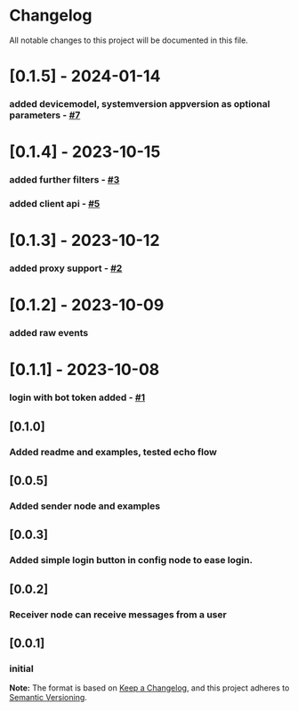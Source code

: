 # Changelog
All notable changes to this project will be documented in this file.

# [0.1.5] - 2024-01-14
### added devicemodel, systemversion appversion as optional parameters - [#7](https://github.com/windkh/node-red-node-telegrambot/issues/7) 

# [0.1.4] - 2023-10-15
### added further filters - [#3](https://github.com/windkh/node-red-node-telegrambot/issues/3) 
### added client api - [#5](https://github.com/windkh/node-red-node-telegrambot/issues/5) 

# [0.1.3] - 2023-10-12
### added proxy support - [#2](https://github.com/windkh/node-red-node-telegrambot/issues/2) 

# [0.1.2] - 2023-10-09
### added raw events

# [0.1.1] - 2023-10-08
### login with bot token added - [#1](https://github.com/windkh/node-red-node-telegrambot/issues/1) 

## [0.1.0]
### Added readme and examples, tested echo flow

## [0.0.5]
### Added sender node and examples 

## [0.0.3]
### Added simple login button in config node to ease login. 

## [0.0.2]
### Receiver node can receive messages from a user

## [0.0.1]
### initial

**Note:** The format is based on [Keep a Changelog](https://keepachangelog.com/en/1.0.0/), and this project adheres to [Semantic Versioning](https://semver.org/spec/v2.0.0.html).

